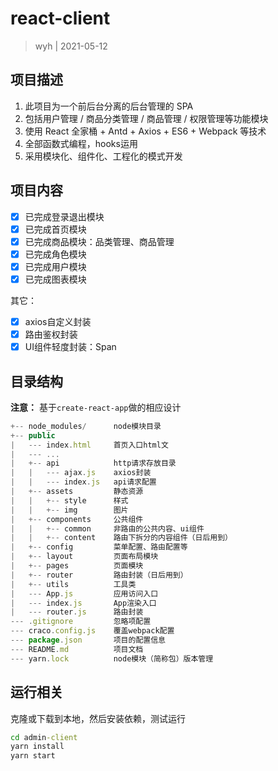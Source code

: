 # react-client

> wyh | 2021-05-12

## 项目描述

1. 此项目为一个前后台分离的后台管理的 SPA
2. 包括用户管理 / 商品分类管理 / 商品管理 / 权限管理等功能模块
3. 使用 React 全家桶 + Antd + Axios + ES6 + Webpack 等技术
4. 全部函数式编程，hooks运用
5. 采用模块化、组件化、工程化的模式开发

## 项目内容

- [x] 已完成登录退出模块
- [x] 已完成首页模块
- [x] 已完成商品模块：品类管理、商品管理
- [x] 已完成角色模块
- [x] 已完成用户模块
- [x] 已完成图表模块

其它：

- [x] axios自定义封装
- [x] 路由鉴权封装
- [x] UI组件轻度封装：Span

## 目录结构

**注意：**
基于`create-react-app`做的相应设计

```js
+-- node_modules/      node模块目录
+-- public
|   --- index.html     首页入口html文
|   --- ...
|   +-- api            http请求存放目录
|   |   --- ajax.js    axios封装  
|   |   --- index.js   api请求配置
|   +-- assets         静态资源
|   |   +-- style      样式
|   |   +-- img        图片
|   +-- components     公共组件             
|   |   +-- common     非路由的公共内容、ui组件
|   |   +-- content    路由下拆分的内容组件（日后用到）
|   +-- config         菜单配置、路由配置等
|   +-- layout         页面布局模块
|   +-- pages          页面模块
|   +-- router         路由封装（日后用到）
|   +-- utils          工具类
|   --- App.js         应用访问入口
|   --- index.js       App渲染入口
|   --- router.js      路由封装
--- .gitignore         忽略项配置
--- craco.config.js    覆盖webpack配置
--- package.json       项目的配置信息
--- README.md          项目文档
--- yarn.lock          node模块（简称包）版本管理
```

## 运行相关

克隆或下载到本地，然后安装依赖，测试运行

```cmd
cd admin-client
yarn install
yarn start
```

